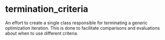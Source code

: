 # termination_criteria

An effort to create a single class responsible for terminating a generic optimization iteration. This is done to facilitate comparisons and evaluations about when to use different criteria.
